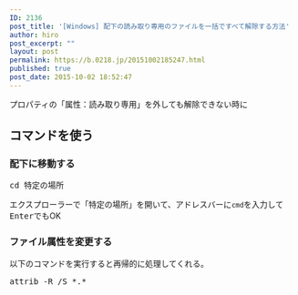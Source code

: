 ```yaml
---
ID: 2136
post_title: '[Windows] 配下の読み取り専用のファイルを一括ですべて解除する方法'
author: hiro
post_excerpt: ""
layout: post
permalink: https://b.0218.jp/20151002185247.html
published: true
post_date: 2015-10-02 18:52:47
---
```

プロパティの「属性：読み取り専用」を外しても解除できない時に
<!--more-->
<h2>コマンドを使う</h2>
<h3>配下に移動する</h3>
<pre class="cmd">cd 特定の場所</pre>
エクスプローラーで「特定の場所」を開いて、アドレスバーに<code>cmd</code>を入力して<kbd>Enter</kbd>でもOK

<h3>ファイル属性を変更する</h3>
以下のコマンドを実行すると再帰的に処理してくれる。
<pre class="cmd">attrib -R /S *.*</pre>